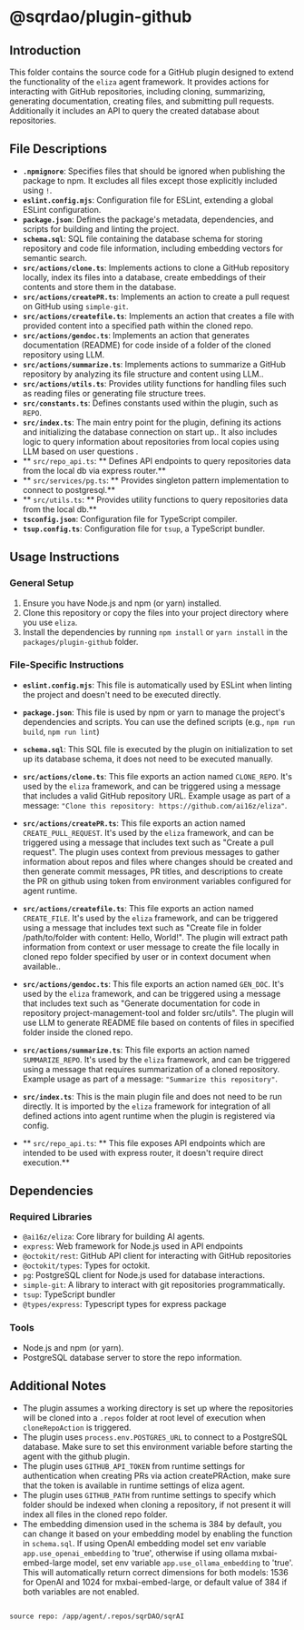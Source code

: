 # @sqrdao/plugin-github

## Introduction

This folder contains the source code for a GitHub plugin designed to extend the functionality of the `eliza` agent framework. It provides actions for interacting with GitHub repositories, including cloning, summarizing, generating documentation, creating files, and submitting pull requests. Additionally it includes an API to query the created database about repositories.

## File Descriptions

-   **`.npmignore`**: Specifies files that should be ignored when publishing the package to npm. It excludes all files except those explicitly included using `!`.
-   **`eslint.config.mjs`**: Configuration file for ESLint, extending a global ESLint configuration.
-   **`package.json`**: Defines the package's metadata, dependencies, and scripts for building and linting the project.
-   **`schema.sql`**: SQL file containing the database schema for storing repository and code file information, including embedding vectors for semantic search.
-   **`src/actions/clone.ts`**: Implements actions to clone a GitHub repository locally, index its files into a database, create embeddings of their contents and store them in the database.
-   **`src/actions/createPR.ts`**: Implements an action to create a pull request on GitHub using `simple-git`.
-   **`src/actions/createfile.ts`**: Implements an action that creates a file with provided content into a specified path within the cloned repo.
-  **`src/actions/gendoc.ts`**: Implements an action that generates documentation (README) for code inside of a folder of the cloned repository using LLM.
-   **`src/actions/summarize.ts`**: Implements actions to summarize a GitHub repository by analyzing its file structure and content using LLM..
-  **`src/actions/utils.ts`**: Provides utility functions for handling files such as reading files or generating file structure trees.
-   **`src/constants.ts`**: Defines constants used within the plugin, such as `REPO`.
-   **`src/index.ts`**: The main entry point for the plugin, defining its actions and initializing the database connection on start up.. It also includes logic to query information about repositories from local copies using LLM based on user questions .
- ** `src/repo_api.ts`: ** Defines API endpoints to query repositories data from the local db via express router.** 
 -  ** `src/services/pg.ts`: ** Provides singleton pattern implementation to connect to postgresql.** 
 -  ** `src/utils.ts`: ** Provides utility functions to query repositories data from the local db.** 
-   **`tsconfig.json`**: Configuration file for TypeScript compiler.
-   **`tsup.config.ts`**: Configuration file for `tsup`, a TypeScript bundler.

## Usage Instructions

### General Setup

1.  Ensure you have Node.js and npm (or yarn) installed.
2.  Clone this repository or copy the files into your project directory where you use `eliza`.
3.  Install the dependencies by running `npm install` or `yarn install` in the `packages/plugin-github` folder.

### File-Specific Instructions

-   **`eslint.config.mjs`**: This file is automatically used by ESLint when linting the project and doesn't need to be executed directly.
-   **`package.json`**: This file is used by npm or yarn to manage the project's dependencies and scripts. You can use the defined scripts (e.g., `npm run build`, `npm run lint`)
-   **`schema.sql`**: This SQL file is executed by the plugin on initialization to set up its database schema, it does not need to be executed manually.

-   **`src/actions/clone.ts`**: This file exports an action named `CLONE_REPO`. It's used by the `eliza` framework, and can be triggered using a message that includes a valid GitHub repository URL. Example usage as part of a message: `"Clone this repository: https://github.com/ai16z/eliza"`.
-   **`src/actions/createPR.ts`**:  This file exports an action named `CREATE_PULL_REQUEST`. It's used by the `eliza` framework, and can be triggered using a message that includes text such as "Create a pull request". The plugin uses context from previous messages to gather information about repos and files where changes should be created and then generate commit messages, PR titles, and descriptions to create the PR on github using token from environment variables configured for agent runtime.
-   **`src/actions/createfile.ts`**: This file exports an action named `CREATE_FILE`. It's used by the `eliza` framework, and can be triggered using a message that includes text such as "Create file in folder /path/to/folder with content: Hello, World!". The plugin will extract path information from context or user message to create the file locally in cloned repo folder specified by user or in context document when available..
 -   **`src/actions/gendoc.ts`**: This file exports an action named `GEN_DOC`. It's used by the `eliza` framework, and can be triggered using a message that includes text such as "Generate documentation for code in repository project-management-tool and folder src/utils". The plugin will use LLM to generate README file based on contents of files in specified folder inside the cloned repo.
-   **`src/actions/summarize.ts`**: This file exports an action named `SUMMARIZE_REPO`. It's used by the `eliza` framework, and can be triggered using a message that requires summarization of a cloned repository. Example usage as part of a message: `"Summarize this repository"`.
-    **`src/index.ts`**: This is the main plugin file and does not need to be run directly. It is imported by the `eliza` framework for integration of all defined actions into agent runtime when the plugin is registered via config.
 -  ** `src/repo_api.ts`: ** This file exposes API endpoints which are intended to be used with express router, it doesn't require direct execution.** 

## Dependencies

### Required Libraries

-   `@ai16z/eliza`: Core library for building AI agents.
-   `express`: Web framework for Node.js used in API endpoints
-   `@octokit/rest`: GitHub API client for interacting with GitHub repositories
-   `@octokit/types`: Types for octokit.
-   `pg`: PostgreSQL client for Node.js used for database interactions.
-   `simple-git`: A library to interact with git repositories programmatically.
-   `tsup`: TypeScript bundler
- `@types/express`: Typescript types for express package

### Tools

-   Node.js and npm (or yarn).
-   PostgreSQL database server to store the repo information.

## Additional Notes

*   The plugin assumes a working directory is set up where the repositories will be cloned into a `.repos` folder at root level of execution when `cloneRepoAction` is triggered.
*   The plugin uses `process.env.POSTGRES_URL` to connect to a PostgreSQL database. Make sure to set this environment variable before starting the agent with the github plugin.
*  The plugin uses `GITHUB_API_TOKEN` from runtime settings for authentication when creating PRs via action createPRAction, make sure that the token is available in runtime settings of eliza agent.
* The plugin uses `GITHUB_PATH` from runtime settings to specify which folder should be indexed when cloning a repository, if not present it will index all files in the cloned repo folder.
*  The embedding dimension used in the schema is 384 by default, you can change it based on your embedding model by enabling the function in `schema.sql`. If using OpenAI embedding model set env variable `app.use_openai_embedding` to 'true', otherwise if using ollama mxbai-embed-large model, set env variable `app.use_ollama_embedding` to 'true'. This will automatically return correct dimensions for both models: 1536 for OpenAI and 1024 for mxbai-embed-large, or default value of 384 if both variables are not enabled.
```
 
source repo: /app/agent/.repos/sqrDAO/sqrAI